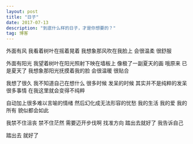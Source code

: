 ```yaml
---
layout: post
title: "日子"
date: 2017-07-13 
description: "到底什么样的日子，才是你想要的？"
tag: 博客 
---   
```

外面有风
我看着树叶在摇着晃着
我想象那风吹在我脸上
会很温柔
很舒服

外面有阳光
我望着树叶在阳光照射下映在墙板上
像极了一副夏天的画
哦原来
已是夏天了
我想象那阳光抚摸着我的脸
会很温暖
很贴合

我想了很久
我不知道自己在想什么
很多时候
发呆的时候
其实并不是纯粹的发呆
很多事情
在我这里就会变得不纯粹

自动加上很多难以言喻的情绪
然后幻化成无法形容的忧愁
我的生活
我的爱
我的所有
貌似都会如此

我禁不住沮丧
禁不住茫然
需要迈开步伐啊
找准方向
踏出去就好了
我告诉自己

踏出去
就好了